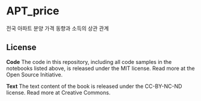 # APT_price
전국 아파트 분양 가격 동향과 소득의 상관 관계

## License
**Code**
The code in this repository, including all code samples in the notebooks listed above, is released under the MIT license. Read more at the Open Source Initiative.

**Text**
The text content of the book is released under the CC-BY-NC-ND license. Read more at Creative Commons.

